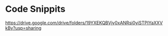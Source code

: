 # **Code Snippits**

https://drive.google.com/drive/folders/19YXEKQBVjy0xANRsi0yiSTPIYaXXVkBy?usp=sharing